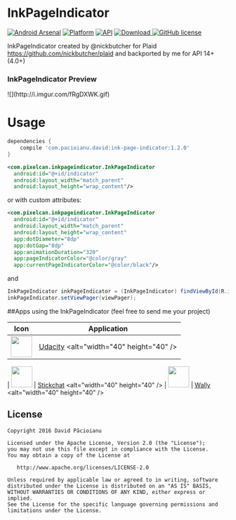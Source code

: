 # InkPageIndicator

[![Android Arsenal](https://img.shields.io/badge/Android%20Arsenal-InkPageIndicator-green.svg?style=true)](https://android-arsenal.com/details/1/2932) 
[![Platform](https://img.shields.io/badge/Platform-Android-green.svg)](http://developer.android.com/index.html)
[![API](https://img.shields.io/badge/API-14%2B-brightgreen.svg)](https://android-arsenal.com/api?level=14)
[ ![Download](https://api.bintray.com/packages/davidpacioianu/maven/ink-page-indicator/images/download.svg) ](https://bintray.com/davidpacioianu/maven/ink-page-indicator/_latestVersion)
[![GitHub license](https://img.shields.io/badge/license-Apache%202-blue.svg)](https://raw.githubusercontent.com/DavidPacioianu/InkPageIndicator/master/LICENSE) 

InkPageIndicator created by @nickbutcher for Plaid https://github.com/nickbutcher/plaid and backported by me for API 14+ (4.0+)

<h3>InkPageIndicator Preview</h3>
![](http://i.imgur.com/fRgDXWK.gif)

# Usage

```gradle
dependencies {
    compile 'com.pacioianu.david:ink-page-indicator:1.2.0'
}
```

```xml
<com.pixelcan.inkpageindicator.InkPageIndicator
  android:id="@+id/indicator"
  android:layout_width="match_parent"
  android:layout_height="wrap_content"/>
```

or with custom attributes:
```xml
<com.pixelcan.inkpageindicator.InkPageIndicator
  android:id="@+id/indicator"
  android:layout_width="match_parent"
  android:layout_height="wrap_content"
  app:dotDiameter="8dp"
  app:dotGap="8dp"
  app:animationDuration="320"
  app:pageIndicatorColor="@color/gray"
  app:currentPageIndicatorColor="@color/black"/>
```
 and 
 
```java
InkPageIndicator inkPageIndicator = (InkPageIndicator) findViewById(R.id.indicator);
inkPageIndicator.setViewPager(viewPager);
```

##Apps using the InkPageIndicator
(feel free to send me your project)

Icon | Application
------------ | -------------
<img src="https://goo.gl/6Xodnf" width="48" height="48" /> | [Udacity](https://play.google.com/store/apps/details?id=com.udacity.android) <alt="width="40" height="40" />
|
<img src="https://goo.gl/Nf6TxW" width="48" height="48" /> | [Stickchat](https://play.google.com/store/apps/details?id=com.timmystudios.stickchat) <alt="width="40" height="40" />
|
<img src="https://goo.gl/zgmGIZ" width="48" height="48" /> | [Wally](https://play.google.com/store/apps/details?id=com.brocoli.wally) <alt="width="40" height="40" />

License
--------

    Copyright 2016 David Păcioianu

    Licensed under the Apache License, Version 2.0 (the "License");
    you may not use this file except in compliance with the License.
    You may obtain a copy of the License at

       http://www.apache.org/licenses/LICENSE-2.0

    Unless required by applicable law or agreed to in writing, software
    distributed under the License is distributed on an "AS IS" BASIS,
    WITHOUT WARRANTIES OR CONDITIONS OF ANY KIND, either express or implied.
    See the License for the specific language governing permissions and
    limitations under the License.
